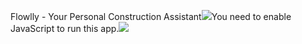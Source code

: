 Flowlly - Your Personal Construction Assistant![](https://www.facebook.com/tr?id=1025016805305580&ev=PageView&noscript=1)You need to enable JavaScript to run this app.![](https://px.ads.linkedin.com/collect/?pid=6290578&fmt=gif)